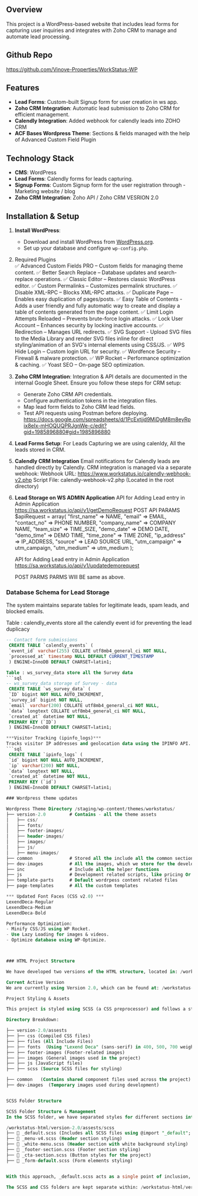 ## Overview
This project is a WordPress-based website that includes lead forms for capturing user inquiries and integrates with Zoho CRM to manage and automate lead processing.

## Github Repo
https://github.com/Vinove-Properties/WorkStatus-WP

## Features
- **Lead Forms**: Custom-built Signup form for user creation in ws app.
- **Zoho CRM Integration**: Automatic lead submission to Zoho CRM for efficient management.
- **Calendly Integration**: Added webhook for calendly leads into ZOHO CRM
- **ACF Bases Wordpress Theme**: Sections & fields managed with the help of Advanced Custom Field Plugin

## Technology Stack
- **CMS**: WordPress
- **Lead Forms**: Calendly forms for leads capturing.
- **Signup Forms**: Custom Signup form for the user registration through - Marketing website / blog
- **Zoho CRM Integration**: Zoho API / Zoho CRM VESRION 2.0

## Installation & Setup
1. **Install WordPress**:
   - Download and install WordPress from [WordPress.org](https://wordpress.org/).
   - Set up your database and configure `wp-config.php`.

2. Required Plugins   
   ✅ Advanced Custom Fields PRO – Custom fields for managing theme content.
   ✅ Better Search Replace – Database updates and search-replace operations.
   ✅ Classic Editor – Restores classic WordPress editor.
   ✅ Custom Permalinks – Customizes permalink structures.
   ✅ Disable XML-RPC – Blocks XML-RPC attacks.
   ✅ Duplicate Page – Enables easy duplication of pages/posts.
   ✅ Easy Table of Contents - Adds a user friendly and fully automatic way to create and display a table of contents generated from the page content.
   ✅ Limit Login Attempts Reloaded – Prevents brute-force login attacks.
   ✅ Lock User Account – Enhances security by locking inactive accounts.
   ✅ Redirection – Manages URL redirects.
   ✅ SVG Support - Upload SVG files to the Media Library and render SVG files inline for direct styling/animation of an SVG's internal elements using CSS/JS.
   ✅ WPS Hide Login – Custom login URL for security.
   ✅ Wordfence Security – Firewall & malware protection.
   ✅ WP Rocket – Performance optimization & caching.
   ✅ Yoast SEO – On-page SEO optimization.

3. **Zoho CRM Integration**:
   Integration & API details are documented in the internal Google Sheet. Ensure you follow these steps for CRM setup:
   - Generate Zoho CRM API credentials.
   - Configure authentication tokens in the integration files.
   - Map lead form fields to Zoho CRM lead fields.
   - Test API requests using Postman before deploying.
   https://docs.google.com/spreadsheets/d/1PcExtjjd9MiDgM8m8eyRpix8eIx-mHOQUQPRJgnWe-c/edit?gid=1985896880#gid=1985896880


4. **Lead Forms Setup**:
   For Leads Capturing we are using calenldy, All the leads stored in CRM.
   

5. **Calendly CRM Integration**
   Email notifications for Calendly leads are handled directly by Calendly.
   CRM integration is managed via a separate webhook:
   Webhook URL: https://www.workstatus.io/calendly-webhook-v2.php
   Script File: calendly-webhook-v2.php (Located in the root directory)

6. **Lead Storage on WS ADMIN Application**
    API for Adding Lead entry in Admin Application     
    https://sa.workstatus.io/api/v1/getDemoRequest
    POST API PARAMS
    $apiRequest = array(
        "first_name"    => NAME,
        "email"         => EMAIL,
        "contact_no"    => PHONE NUMBER,
        "company_name"  => COMPANY NAME,
        "team_size"     => TIME_SIZE,
        "demo_date"     => DEMO DATE,
        "demo_time"     => DEMO TIME,
        "time_zone"     => TIME ZONE,
        "ip_address"    => IP_ADDRESS,
        "source"        => LEAD SOURCE URL,
        "utm_campaign"  => utm_campaign,
        "utm_medium"    => utm_medium
    );

    API for Adding Lead entry in Admin Application     
    https://sa.workstatus.io/api/v1/updatedemorequest

    POST PARMS PARMS WIll BE same as above.

### Database Schema for Lead Storage
   The system maintains separate tables for legitimate leads, spam leads, and blocked emails.

   Table : calendly_events store all the calendly event id for preventing the lead duplicacy
   ```sql
   -- Contact form submissions
    CREATE TABLE `calendly_events` (
    `event_id` varchar(255) COLLATE utf8mb4_general_ci NOT NULL,
    `processed_at` timestamp NULL DEFAULT CURRENT_TIMESTAMP
    ) ENGINE=InnoDB DEFAULT CHARSET=latin1;

   Table : ws_survey_data store all the Survey data
   ```sql
   -- ws_survey_data storage of Survey - data 
    CREATE TABLE `ws_survey_data` (
    `ID` bigint NOT NULL AUTO_INCREMENT,
    `survey_id` bigint NOT NULL,
    `email` varchar(200) COLLATE utf8mb4_general_ci NOT NULL,
    `data` longtext COLLATE utf8mb4_general_ci NOT NULL,
    `created_at` datetime NOT NULL,
    PRIMARY KEY (`ID`)
    ) ENGINE=InnoDB DEFAULT CHARSET=latin1;

   ***Visitor Tracking (ipinfo_logs)***
   Tracks visitor IP addresses and geolocation data using the IPINFO API.
   ```sql
    CREATE TABLE `ipinfo_logs` (
    `id` bigint NOT NULL AUTO_INCREMENT,
    `ip` varchar(200) NOT NULL,
    `data` longtext NOT NULL,
    `created_at` datetime NOT NULL,
    PRIMARY KEY (`id`)
    ) ENGINE=InnoDB DEFAULT CHARSET=latin1;

### Wordpress theme updates

Wordpress Theme Directory /staging/wp-content/themes/workstatus/
├── version-2.0         # Contains - all the theme assets
│   ├── css/
│   ├── fonts/
│   ├── footer-images/
│   ├── header-images/
│   ├── images/
│   ├── js/
│   ├── menu-images/
├── common              # Stored all the include all the common section file
├── dev-images          # All the images, which we store for the development process
├── inc                 # Include all the helper functions
├── js                  # Development related scripts, like pricing Or calculators
├── template-parts      # Default wordrpess content related files
├── page-templates      # All the custom templates

*** Updated Font Faces (CSS v2.0) ***
LexendDeca-Regular
LexendDeca-Medium
LexendDeca-Bold

Performance Optimization:
- Minify CSS/JS using WP Rocket.
- Use Lazy Loading for images & videos.
- Optimize database using WP-Optimize.



### HTML Project Structure

We have developed two versions of the HTML structure, located in: /workstatus-html

Current Active Version
We are currently using Version 2.0, which can be found at: /workstatus-html/version-2.0 

Project Styling & Assets

This project is styled using SCSS (a CSS preprocessor) and follows a structured asset management approach. All related files are stored in: /workstatus-html/version-2.0/assests

Directory Breakdown:

├── version-2.0/assests
├── ├── css (Compiled CSS files)
├── ├── files (All Include Files)
├── ├── fonts  (Using "Lexend Deca" (sans-serif) in 400, 500, 700 weights)
├── ├── footer-images (Footer-related images)
├── ├── images (General images used in the project)
├── ├── js (JavaScript files)
├── ├── scss (Source SCSS files for styling)

├── common   (Contains shared component files used across the project)
├── dev-images  (Temporary images used during development)


SCSS Folder Structure

SCSS Folder Structure & Management
In the SCSS folder, we have separated styles for different sections into individual SCSS files for better organization. Instead of manually importing each file, we manage styles using a centralized _default.scss file.

/workstatus-html/version-2.0/assests/scss
├── 📄 _default.scss (Includes all SCSS files using @import "_default"; to centralize imports)
├── 📄 _menu-v4.scss (Header section styling)
├── 📄 _white-menu.scss (Header section with white background styling)
├── 📄 _footer-section.scss (Footer section styling)
├── 📄 _cta-section.scss (Button styles for the project)
├── 📄 _form-default.scss (Form elements styling)


With this approach, _default.scss acts as a single point of inclusion, allowing us to maintain modularity and streamline SCSS file management

The SCSS and CSS folders are kept separate within: /workstatus-html/version-2.0/assests. For compiling SCSS into CSS, we use the Koala App.